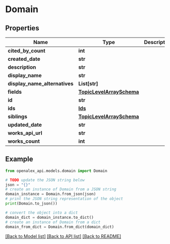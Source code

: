 # Domain


## Properties

Name | Type | Description | Notes
------------ | ------------- | ------------- | -------------
**cited_by_count** | **int** |  | 
**created_date** | **str** |  | 
**description** | **str** |  | 
**display_name** | **str** |  | 
**display_name_alternatives** | **List[str]** |  | 
**fields** | [**TopicLevelArraySchema**](TopicLevelArraySchema.md) |  | 
**id** | **str** |  | 
**ids** | [**Ids**](Ids.md) |  | 
**siblings** | [**TopicLevelArraySchema**](TopicLevelArraySchema.md) |  | 
**updated_date** | **str** |  | 
**works_api_url** | **str** |  | 
**works_count** | **int** |  | 

## Example

```python
from openalex_api.models.domain import Domain

# TODO update the JSON string below
json = "{}"
# create an instance of Domain from a JSON string
domain_instance = Domain.from_json(json)
# print the JSON string representation of the object
print(Domain.to_json())

# convert the object into a dict
domain_dict = domain_instance.to_dict()
# create an instance of Domain from a dict
domain_from_dict = Domain.from_dict(domain_dict)
```
[[Back to Model list]](../README.md#documentation-for-models) [[Back to API list]](../README.md#documentation-for-api-endpoints) [[Back to README]](../README.md)


